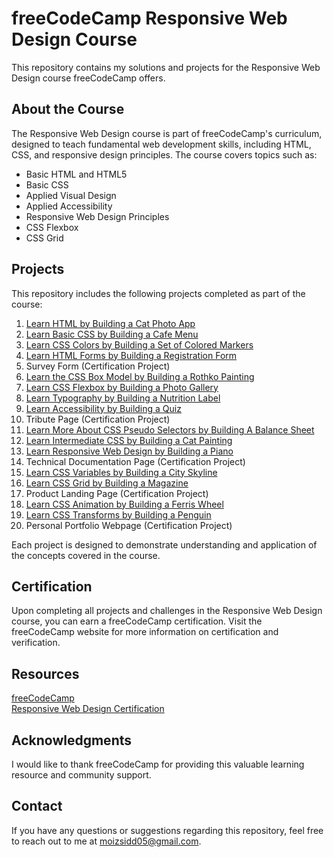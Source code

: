 # freeCodeCamp Responsive Web Design Course

This repository contains my solutions and projects for the Responsive Web Design course freeCodeCamp offers.

## About the Course

The Responsive Web Design course is part of freeCodeCamp's curriculum, designed to teach fundamental web development skills, including HTML, CSS, and responsive design principles. The course covers topics such as:

- Basic HTML and HTML5
- Basic CSS
- Applied Visual Design
- Applied Accessibility
- Responsive Web Design Principles
- CSS Flexbox
- CSS Grid

## Projects

This repository includes the following projects completed as part of the course:

1. <a href="https://github.com/moizsydiki/freeCodeCamp/blob/main/catPhotoApp.html">Learn HTML by Building a Cat Photo App</a>
2. <a href="https://github.com/moizsydiki/freeCodeCamp/tree/main/Camper%20Cafe">Learn Basic CSS by Building a Cafe Menu</a>
3. <a href="https://github.com/moizsydiki/freeCodeCamp/tree/main/CSS%20Colors%20Markers">Learn CSS Colors by Building a Set of Colored Markers</a>
4. <a href="https://github.com/moizsydiki/freeCodeCamp/tree/main/Registration%20Form">Learn HTML Forms by Building a Registration Form</a>
5. Survey Form (Certification Project)
6. <a href="https://github.com/moizsydiki/freeCodeCamp/tree/main/Rothko%20Painting">Learn the CSS Box Model by Building a Rothko Painting</a>
7. <a href="https://github.com/moizsydiki/freeCodeCamp/tree/main/Building%20a%20Photo%20Gallery">Learn CSS Flexbox by Building a Photo Gallery</a>
8. <a href="https://github.com/moizsydiki/freeCodeCamp/tree/main/Nutrition%20Label">Learn Typography by Building a Nutrition Label</a>
9. <a href="https://github.com/moizsydiki/freeCodeCamp/tree/main/HTML%20CSS%20Quiz">Learn Accessibility by Building a Quiz</a>
10. Tribute Page (Certification Project)
11. <a href="https://github.com/moizsydiki/freeCodeCamp/tree/main/Balance%20Sheet">Learn More About CSS Pseudo Selectors by Building A Balance Sheet</a>
12. <a href="https://github.com/moizsydiki/freeCodeCamp/tree/main/Cat%20Painting">Learn Intermediate CSS by Building a Cat Painting</a>
13. <a href="https://github.com/moizsydiki/freeCodeCamp/tree/main/Piano">Learn Responsive Web Design by Building a Piano</a>
14. Technical Documentation Page (Certification Project)
15. <a href="https://github.com/moizsydiki/freeCodeCamp/tree/main/Skyline%20Buildings">Learn CSS Variables by Building a City Skyline</a>
16. <a href="https://github.com/moizsydiki/freeCodeCamp/tree/main/Magazine">Learn CSS Grid by Building a Magazine</a>
17. Product Landing Page (Certification Project)
18. <a href="https://github.com/moizsydiki/freeCodeCamp/tree/main/Ferris%20Wheel">Learn CSS Animation by Building a Ferris Wheel</a>
19. <a href="https://github.com/moizsydiki/freeCodeCamp/tree/main/Penguin">Learn CSS Transforms by Building a Penguin</a>
20. Personal Portfolio Webpage (Certification Project)

Each project is designed to demonstrate understanding and application of the concepts covered in the course.

## Certification

Upon completing all projects and challenges in the Responsive Web Design course, you can earn a freeCodeCamp certification. Visit the freeCodeCamp website for more information on certification and verification.

## Resources
<a href="https://www.freecodecamp.org/">freeCodeCamp</a> <br />
<a href="https://www.freecodecamp.org/learn/2022/responsive-web-design/">Responsive Web Design Certification</a>


## Acknowledgments
I would like to thank freeCodeCamp for providing this valuable learning resource and community support.

## Contact
If you have any questions or suggestions regarding this repository, feel free to reach out to me at moizsidd05@gmail.com.
